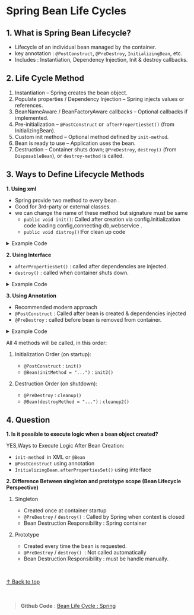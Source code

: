 
<h1>Spring Bean Life Cycles</h1>

## 1. What is  Spring Bean Lifecycle?

- Lifecycle of an individual bean managed by the container.
- key annotation : `@PostConstruct`, `@PreDestroy`, `InitializingBean`, etc.
- Includes : Instantiation, Dependency Injection, Init & destroy callbacks.

## 2. Life Cycle Method

   1. Instantiation – Spring creates the bean object.
   2. Populate properties / Dependency Injection – Spring injects values or references.
   3. BeanNameAware / BeanFactoryAware callbacks – Optional callbacks if implemented.
   4. Pre-initialization – `@PostConstruct` or` afterPropertiesSet()` (from InitializingBean).
   5. Custom init method – Optional method defined by `init-method`.
   6. Bean is ready to use – Application uses the bean.
   7. Destruction – Container shuts down; `@PreDestroy`, `destroy()` (from `DisposableBean`), or `destroy-method` is called.         


## 3. Ways to Define Lifecycle Methods

**1. Using xml**

   - Spring provide two method to every bean .
   - Good for 3rd-party or external classes.
   - we can change the name of these method but signature must be same
     - `public void init()`: Called after creation via config.Initialization code loading config,connecting db,webservice .
     - `public void distroy()`:For clean up code

<Details>
<Summary>Example Code</Summary>

   ```java
   <bean id="student" class="Student" init-method="init" destroy-method="cleanup"/>
   public class Student {

      public void init() {
         System.out. println("Bean is initialized");
      }
      public void cleanup() {
         System.out.println("Bean is destroyed");
      }

   }
   ```
</Details>

**2. Using Interface**

   - `afterPropertiesSet()` : called after dependencies are injected.
   - `destroy()` : called when container shuts down.


<Details>
<Summary>Example Code</Summary>

```java
@Component
 public class Student implements InitializingBean, DisposableBean {
          
            @Override
            public void afterPropertiesSet() throws Exception {
               System.out.println("Bean is initialized");
            }

            @Override
            public void destroy() throws Exception {
               System.out.println("Bean is destroyed");
       }
    }
```   
</Details>


**3. Using Annotation**

   - Recommended modern approach
   - `@PostConstruct` : Called after bean is created & dependencies injected
   - `@PreDestroy` : called before bean is removed from container.


<Details>
<Summary>Example Code</Summary>

```java
@Component
public class Student {
         public Student(){}
         @PostConstruct
         public void init() {
            System.out.println("Bean is initialized");
         }

         @PreDestroy
         public void cleanup() {
            System.out.println("Bean is destroyed");
         }

         public void init2(){
            System.out.println("Bean is initialized again");
         }

         public void cleanup2() {
            System.out.println("Bean is destroyed again");
     }
 }


public class AppConfig{
   @Bean(initMethod = "init2", destroyMethod = "cleanup2")
   public Student student2(){
      return new Student();
   }
}
```

</Details>


All 4 methods will be called, in this order:

1. Initialization Order (on startup):
   - `@PostConstruct` : `init()`
   - `@Bean(initMethod = "...")` : `init2()`

2. Destruction Order (on shutdown):
      - `@PreDestroy` : `cleanup()`
      - `@Bean(destroyMethod = "...")` : `cleanup2()`




## 4. Question

**1. Is it possible to execute logic when a bean object created?**

YES,Ways to Execute Logic After Bean Creation:

   - `init-method `in XML or `@Bean`
   - `@PostConstruct` using annotation
   - `InitializingBean.afterPropertiesSet()` using interface


**2. Difference Between singleton and prototype scope (Bean Lifecycle Perspective)**

1. Singleton

      - Created once at container startup
      - `@PreDestroy` / `destroy()` : Called by Spring when context is closed
      - Bean Destruction Responsibility : Spring container

2. Prototype

      - Created every time the bean is requested.
      - `@PreDestroy` / `destroy() `: Not called automatically
      - Bean Destruction Responsibility : must be handle manually.


<br>

[↑ Back to top](#top)<br><br><br>
>**Github Code** : [Bean Life Cycle : Spring ](https://github.com/alamgir-ahosain/Learn-Spring-Framework/tree/main/d_bean_lifecycle_annotations)
